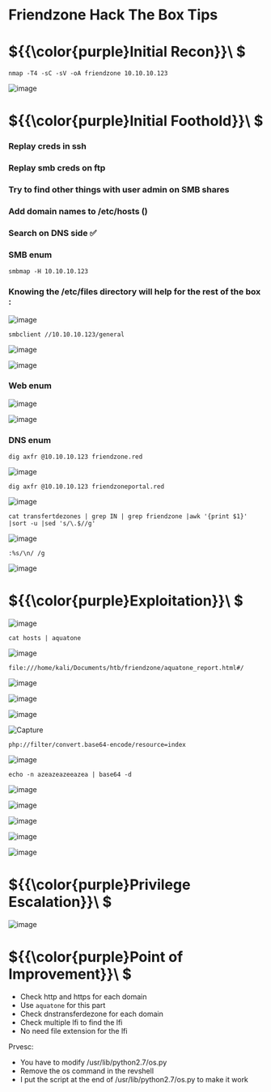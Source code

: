 # Friendzone Hack The Box Tips

# ${{\color{purple}Initial Recon}}\ $

``nmap -T4 -sC -sV -oA friendzone 10.10.10.123``

![image](https://user-images.githubusercontent.com/123066149/227715804-9215496e-3212-469c-9da1-272ade4a802c.png)

# ${{\color{purple}Initial Foothold}}\ $

### Replay creds in ssh

### Replay smb creds on ftp

### Try to find other things with user admin on SMB shares

### Add domain names to /etc/hosts ()

### Search on DNS side  :white_check_mark:

### SMB enum

``smbmap -H 10.10.10.123``

### Knowing the /etc/files directory will help for the rest of the box :

![image](https://user-images.githubusercontent.com/123066149/227715847-cc1680ce-78f5-4084-9049-abbb1956db7d.png)

``smbclient //10.10.10.123/general``

![image](https://user-images.githubusercontent.com/123066149/227715872-df527fba-0711-43e1-b6af-d8db2f05a723.png)

![image](https://user-images.githubusercontent.com/123066149/227715906-0a8e9703-d052-4a94-bb56-0ebed1a64826.png)

### Web enum

![image](https://user-images.githubusercontent.com/123066149/227716034-45ddf9e5-3391-4958-a484-8b4432dd6f9a.png)

![image](https://user-images.githubusercontent.com/123066149/227717200-c5afeb24-6b94-4087-b72d-1c78f0607f13.png)

### DNS enum

``dig axfr @10.10.10.123 friendzone.red``

![image](https://user-images.githubusercontent.com/123066149/227717361-e5234c86-9ff2-48f1-a030-ed286133ef53.png)

``dig axfr @10.10.10.123 friendzoneportal.red``

![image](https://user-images.githubusercontent.com/123066149/227717371-0b0457e9-2a73-4fb8-84d7-0a683de8e41f.png)

``cat transfertdezones | grep IN | grep friendzone |awk '{print $1}' |sort -u |sed 's/\.$//g'``

![image](https://user-images.githubusercontent.com/123066149/227717410-eb5cca38-32b9-4aa7-99e1-ffedca50dbe6.png)

``:%s/\n/ /g``

![image](https://user-images.githubusercontent.com/123066149/227717528-fe3d6f81-9df7-47fb-8c1c-c7cb5d0924c3.png)


# ${{\color{purple}Exploitation}}\ $

![image](https://user-images.githubusercontent.com/123066149/227717586-e965ab7e-c342-4c9b-bf7c-0d1aa3b29443.png)

``cat hosts | aquatone ``

![image](https://user-images.githubusercontent.com/123066149/227717634-2ac6ba4a-8b53-4614-8bfd-3a9b5e1a6043.png)

``file:///home/kali/Documents/htb/friendzone/aquatone_report.html#/``

![image](https://user-images.githubusercontent.com/123066149/227717700-c385116f-882a-4504-9a60-1cb5b4c600a7.png)

![image](https://user-images.githubusercontent.com/123066149/227717711-648aa72f-28d0-4f20-a493-02e73f3731d2.png)

![image](https://user-images.githubusercontent.com/123066149/227717731-05a021e8-9626-4868-b9ff-964a44ae592b.png)

![Capture](https://user-images.githubusercontent.com/123066149/227717846-1a2f0735-3c47-4733-9e4d-07e21c2726e6.PNG)

``php://filter/convert.base64-encode/resource=index``

![image](https://user-images.githubusercontent.com/123066149/227717866-cce155d7-e113-4c93-be7d-2b2573ab3a0c.png)

``echo -n azeazeazeeazea | base64 -d``

![image](https://user-images.githubusercontent.com/123066149/227717897-56948f7e-6460-4282-8487-ece63bd07159.png)

![image](https://user-images.githubusercontent.com/123066149/227718138-48a0fe3d-0cf6-44ca-b0f0-a0ff3d6c11f1.png)

![image](https://user-images.githubusercontent.com/123066149/227718179-67b46878-d50d-46b5-b124-9f7fc142fae2.png)

![image](https://user-images.githubusercontent.com/123066149/227718336-1144299c-c055-42c6-8568-cf98bd882486.png)

![image](https://user-images.githubusercontent.com/123066149/227718348-a2577025-134f-4d35-864b-6f0d3d5a7b92.png)

# ${{\color{purple}Privilege Escalation}}\ $

![image](https://user-images.githubusercontent.com/123066149/227718434-6f461657-c273-42f4-804c-0ad805f2979c.png)

# ${{\color{purple}Point of Improvement}}\ $

* Check http and https for each domain 
* Use ``aquatone`` for this part
* Check dnstransferdezone for each domain
* Check multiple lfi to find the lfi
* No need file extension for the lfi

Prvesc: 

* You have to modify /usr/lib/python2.7/os.py
* Remove the os command in the revshell
* I put the script at the end of /usr/lib/python2.7/os.py to make it work 
